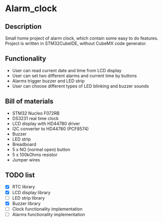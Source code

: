 # Alarm_clock

## Description
Small home project of alarm clock, which contain some easy to do features. Project is written in STM32CubeIDE, without CubeMX code generator. 

## Functionality
- User can read current date and time from LCD display
- User can set two different alarms and current time by buttons
- Alarms trigger buzzer and LED strip
- User can choose different types of LED blinking and buzzer sounds

## Bill of materials
- STM32 Nucleo F072RB
- DS3231 real time clock
- LCD display with HD44780 driver
- I2C converter to HD44780 (PCF8574)
- Buzzer
- LED strip
- Breadboard
- 5 x NO (normal open) button
- 5 x 100kOhms resistor 
- Jumper wires



## TODO list
- [x] RTC library
- [x] LCD display library
- [ ] LED strip  library
- [x] Buzzer library
- [ ] Clock functionality implementation
- [ ] Alarms functionality implementation
